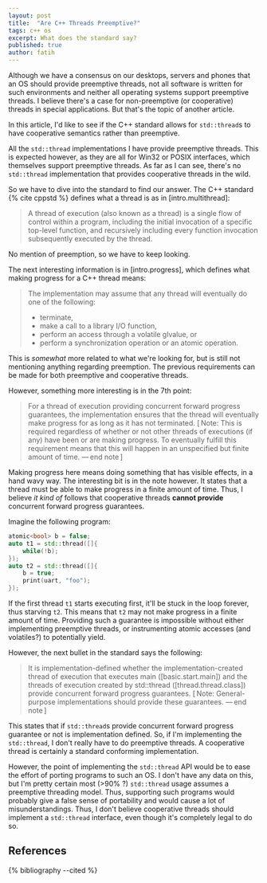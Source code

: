 ```yaml
---
layout: post
title:  "Are C++ Threads Preemptive?"
tags: c++ os
excerpt: What does the standard say?
published: true
author: fatih
---
```


Although we have a consensus on our desktops, servers and phones that an OS should provide preemptive threads, not all software is written for such environments and neither all operating systems support preemptive threads. I believe there's a case for non-preemptive (or cooperative) threads in special applications. But that's the topic of another article.

In this article, I'd like to see if the C++ standard allows for `std::thread`s to have cooperative semantics rather than preemptive.

All the `std::thread` implementations I have provide preemptive threads. This is expected however, as they are all for Win32 or POSIX interfaces, which themselves support preemptive threads. As far as I can see, there's no `std::thread` implementation that provides cooperative threads in the wild.

So we have to dive into the standard to find our answer. The C++ standard {% cite cppstd %} defines what a thread is as in [intro.multithread]:

> A thread of execution (also known as a thread) is a single flow of control within a program, including the initial invocation of a specific top-level function, and recursively including every function invocation subsequently executed by the thread.

No mention of preemption, so we have to keep looking.

The next interesting information is in [intro.progress], which defines what making progress for a C++ thread means:

> The implementation may assume that any thread will eventually do one of the following:
> + terminate,
> + make a call to a library I/O function,
> + perform an access through a volatile glvalue, or
> + perform a synchronization operation or an atomic operation.

This is _somewhat_ more related to what we're looking for, but is still not mentioning anything regarding preemption. The previous requirements can be made for both preemptive and cooperative threads.

However, something more interesting is in the 7th point:

> For a thread of execution providing concurrent forward progress guarantees, the implementation ensures that the thread will eventually make progress for as long as it has not terminated. [ Note: This is required regardless of whether or not other threads of executions (if any) have been or are making progress. To eventually fulfill this requirement means that this will happen in an unspecified but finite amount of time. — end note ]

Making progress here means doing something that has visible effects, in a hand wavy way. The interesting bit is in the note however. It states that a thread must be able to make progress in a finite amount of time. Thus, I believe _it kind of_ follows that cooperative threads **cannot provide** concurrent forward progress guarantees.

Imagine the following program:

```cpp
atomic<bool> b = false;
auto t1 = std::thread([]{
    while(!b);
});
auto t2 = std::thread([]{
    b = true;
    print(uart, "foo");
});
```

If the first thread `t1` starts executing first, it'll be stuck in the loop forever, thus starving `t2`. This means that `t2` may not make progress in a finite amount of time. Providing such a guarantee is impossible without either implementing preemptive threads, or instrumenting atomic accesses (and volatiles?) to potentially yield. 

However, the next bullet in the standard says the following:

> It is implementation-defined whether the implementation-created thread of execution that executes main ([basic.start.main]) and the threads of execution created by std::thread ([thread.thread.class]) provide concurrent forward progress guarantees. [ Note: General-purpose implementations should provide these guarantees. — end note ]

This states that if `std::thread`s provide concurrent forward progress guarantee or not is implementation defined. So, if I'm implementing the `std::thread`, I don't really have to do preemptive threads. A cooperative thread is certainly a standard conforming implementation. 

However, the point of implementing the `std::thread` API would be to ease the effort of porting programs to such an OS. I don't have any data on this, but I'm pretty certain most (>90% ?) `std::thread` usage assumes a preemptive threading model. Thus, supporting such programs would probably give a false sense of portability and would cause a lot of misunderstandings. Thus, I don't believe cooperative threads should implement a `std::thread` interface, even though it's completely legal to do so.

## References

{% bibliography --cited %}